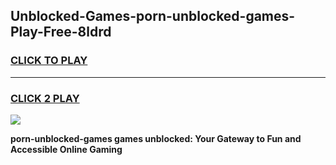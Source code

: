 
## Unblocked-Games-porn-unblocked-games-Play-Free-8ldrd
<h3>
<a href="https://premium76.site?title=porn-unblocked-games&ref=15A">CLICK TO PLAY</a></h3>
<hr>

<h3>
<a href="https://premium76.site?title=porn-unblocked-games&ref=15A">CLICK 2 PLAY</a>
  
</h3>

<a href="https://premium76.site?title=porn-unblocked-games&ref=15A"><img src="https://clearcache.store/games.png"></a>


**porn-unblocked-games games unblocked: Your Gateway to Fun and Accessible Online Gaming**
